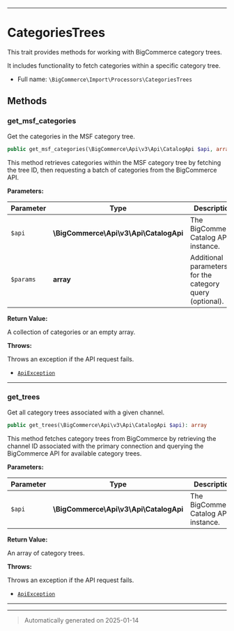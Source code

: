 ***

# CategoriesTrees

This trait provides methods for working with BigCommerce category trees.

It includes functionality to fetch categories within a specific category tree.

* Full name: `\BigCommerce\Import\Processors\CategoriesTrees`




## Methods


### get_msf_categories

Get the categories in the MSF category tree.

```php
public get_msf_categories(\BigCommerce\Api\v3\Api\CatalogApi $api, array $params = []): \BigCommerce\Api\v3\Model\CategoryCollectionResponse|array
```

This method retrieves categories within the MSF category tree by fetching the tree ID,
then requesting a batch of categories from the BigCommerce API.






**Parameters:**

| Parameter | Type | Description |
|-----------|------|-------------|
| `$api` | **\BigCommerce\Api\v3\Api\CatalogApi** | The BigCommerce Catalog API instance. |
| `$params` | **array** | Additional parameters for the category query (optional). |


**Return Value:**

A collection of categories or an empty array.



**Throws:**
<p>Throws an exception if the API request fails.</p>

- [`ApiException`](./classes/BigCommerce/Api/v3/ApiException.md)



***

### get_trees

Get all category trees associated with a given channel.

```php
public get_trees(\BigCommerce\Api\v3\Api\CatalogApi $api): array
```

This method fetches category trees from BigCommerce by retrieving the channel ID
associated with the primary connection and querying the BigCommerce API for
available category trees.






**Parameters:**

| Parameter | Type | Description |
|-----------|------|-------------|
| `$api` | **\BigCommerce\Api\v3\Api\CatalogApi** | The BigCommerce Catalog API instance. |


**Return Value:**

An array of category trees.



**Throws:**
<p>Throws an exception if the API request fails.</p>

- [`ApiException`](./classes/BigCommerce/Api/v3/ApiException.md)



***

***
> Automatically generated on 2025-01-14

